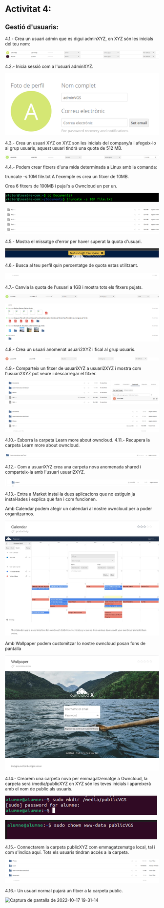 # Activitat 4:

## Gestió d'usuaris:

4.1.- Crea un usuari admin que es digui adminXYZ, on XYZ són les inicials del teu nom:

![image](admin.png)

4.2.- Inicia sessió com a l'usuari adminXYZ.

![image](admin2.png)

4.3.- Crea un usuari XYZ on XYZ son les inicials del company/a i afegeix-lo al grup usuaris, aquest usuari tindrà una quota de 512 MB.

![image](admin3.png)

4.4.- Podem crear fitxers d'una mida determinada a Linux amb la comanda:

truncate -s 10M file.txt
A l'exemple es crea un fitxer de 10MB.

Crea 6 fitxers de 100MB i pujal's a Owncloud un per un.

![image](documents1.png)





![image](documents3.png)

4.5.- Mostra el missatge d'error per haver superat la quota d'usuari.

![image](documents2.png)

4.6.- Busca al teu perfil quin percentatge de quota estas utilitzant.

![image](alma.png)

4.7.- Canvia la quota de l'usuari a 1GB i mostra tots els fitxers pujats.


![image](alma1.png)

![image](alma2.png)


4.8.- Crea un usuari anomenat usuari2XYZ i fical al grup usuaris.

![image](user10.png)

4.9.- Comparteix un fitxer de usuariXYZ a usuari2XYZ i mostra com l'usuari2XYZ pot veure i descarregar el fitxer.

![image](share1.png)

![image](share2.png)

4.10.- Esborra la carpeta Learn more about owncloud.
4.11.- Recupera la carpeta Learn more about owncloud.

![image](recuperar.png)


4.12.- Com a usuariXYZ crea una carpeta nova anomenada shared i comparteix-la amb l'usuari usuari2XYZ.


![image](share3.png)


4.13.- Entra a Market instal·la dues aplicacions que no estiguin ja instal·lades i explica què fan i com funcionen.

Amb Calendar podem afegir un calendari al nostre owncloud per a poder organitzarnos.

![image](calendar.png)

Amb Wallpaper podem customitzar lo nostre owncloud posan fons de pantalla

![image](wall.png)


4.14.- Crearem una carpeta nova per emmagatzematge a Owncloud, la carpeta serà /media/publicXYZ on XYZ són les teves inicials i apareixerà amb el nom de public als usuaris.

![image](carpeta.png)

![image](carpeta2.png)

4.15.- Connectarem la carpeta publicXYZ com emmagatzematge local, tal i com s'indica aquí. Tots els usuaris tindran accés a la carpeta.


![image](algo100.png)

4.16.- Un usuari normal pujarà un fitxer a la carpeta public.

![Captura de pantalla de 2022-10-17 19-31-14](https://user-images.githubusercontent.com/114423166/196244214-48a907b8-65ab-4674-8745-99cbe3c5734b.png)


